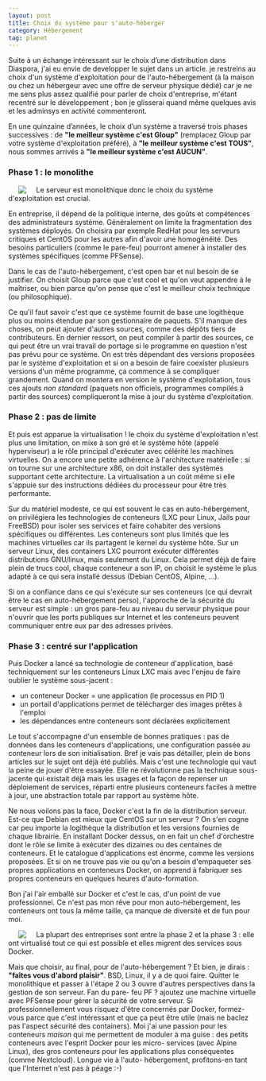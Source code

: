 ```yaml
---
layout: post
title: Choix du système pour s'auto-héberger
category: Hébergement
tag: planet
---
```


Suite à un échange intéressant sur le choix d’une distribution dans Diaspora,
j'ai eu envie de developper le sujet dans un article.<!-- more --> je restreins au choix
d'un système d'exploitation pour de l'auto-hébergement (à la maison ou chez un
hébergeur avec une offre de serveur physique dédié) car je ne me sens plus
assez qualifié pour parler de choix d'entreprise, m'étant recentré sur le
développement ; bon je glisserai quand même quelques avis et les adminsys en
activité commenteront.

En une quinzaine d’années, le choix d’un système a traversé trois phases
successives : de **"le meilleur système c'est Gloup"** (remplacez Gloup par
votre système d'exploitation préféré), à **"le meilleur système c'est TOUS"**,
nous sommes arrivés à **"le meilleur système c'est AUCUN"**.

### Phase 1 : le monolithe

<img src="/images/2018/monolithe.jpg" style="float:left; margin: 0px 20px;"/>Le serveur est monolithique donc le choix du système d'exploitation est crucial.

En entreprise, il dépend de la politique interne, des goûts et compétences des
administrateurs système. Généralement on limite la fragmentation des systèmes
déployés. On choisira par exemple RedHat pour les serveurs critiques et CentOS
pour les autres afin d'avoir une homogénéité. Des besoins particuliers (comme
le pare-feu) pourront amener à installer des systèmes spécifiques (comme
PFSense).

Dans le cas de l'auto-hébergement, c'est open bar et nul besoin de se
justifier. On choisit Gloup parce que c'est cool et qu'on veut appendre à le
maîtriser, ou bien parce qu'on pense que c'est le meilleur choix technique (ou
philosophique).

Ce qu'il faut savoir c'est que ce système fournit de base une logithèque plus
ou moins étendue par son gestionnaire de paquets. S'il manque des choses, on
peut ajouter d'autres sources, comme des dépôts tiers de contributeurs. En
dernier ressort, on peut compiler à partir des sources, ce qui peut être un
vrai travail de portage si le programme en question n'est pas prévu pour ce
système. On est très dépendant des versions proposées par le système
d'exploitation et si on a besoin de faire coexister plusieurs versions d'un
même programme, ça commence à se compliquer grandement. Quand on montera en
version le système d'exploitation, tous ces ajouts *non standard* (paquets non
officiels, programmes compilés à partir des sources) compliqueront la mise à
jour du système d'exploitation.

### Phase 2 : pas de limite

Et puis est apparue la virtualisation ! le choix du système d'exploitation
n'est plus une limitation, on mixe à son gré et le système hôte (appelé
hyperviseur) a le rôle principal d'exécuter avec célérité les machines
virtuelles. On a encore une petite adhérence à l'architecture matérielle : si
on tourne sur une architecture x86, on doit installer des systèmes supportant
cette architecture. La virtualisation a un coût même si elle s'appuie sur des
instructions dédiées du processeur pour être très performante.

Sur du matériel modeste, ce qui est souvent le cas en auto-hébergement, on
privilégiera les technologies de conteneurs (LXC pour Linux, Jails pour
FreeBSD) pour isoler ses services et faire cohabiter des versions spécifiques
ou différentes. Les conteneurs sont plus limités que les machines virtuelles
car ils partagent le kernel du système hôte. Sur un serveur Linux, des
containers LXC pourront exécuter différentes distributions GNU/linux, mais
seulement du Linux. Cela permet déjà de faire plein de trucs cool, chaque
conteneur a son IP, on choisit le système le plus adapté à ce qui sera
installé dessus (Debian CentOS, Alpine, ...).

Si on a confiance dans ce qui s'exécute sur ses conteneurs (ce qui devrait
être le cas en auto-hébergement perso), l'approche de la sécurité du serveur
est simple : un gros pare-feu au niveau du serveur physique pour n'ouvrir que
les ports publiques sur Internet et les conteneurs peuvent communiquer entre
eux par des adresses privées.  

### Phase 3 : centré sur l'application

Puis Docker a lancé sa technologie de conteneur d'application, basé
techniquement sur les conteneurs Linux LXC mais avec l'enjeu de faire oublier
le système sous-jacent :

- un conteneur Docker = une application (le processus en PID 1)
- un portail d'applications permet de télécharger des images prêtes à l'emploi
- les dépendances entre conteneurs sont déclarées explicitement

Le tout s'accompagne d'un ensemble de bonnes pratiques : pas de données dans
les conteneurs d'applications, une configuration passée au conteneur lors de
son initialisation. Bref je vais pas détailler, plein de bons articles sur le
sujet ont déjà été publiés. Mais c'est une technologie qui vaut la peine de
jouer d'être essayée. Elle ne révolutionne pas la technique sous-jacente qui
existait déjà mais les usages et la façon de repenser un déploiement de
services, réparti entre plusieurs conteneurs faciles à mettre à jour, une
abstraction totale par rapport au système hôte.

Ne nous voilons pas la face, Docker c'est la fin de la distribution serveur.
Est-ce que Debian est mieux que CentOS sur un serveur ? On s'en cogne car peu
importe la logithèque la distribution et les versions fournies de chaque
librairie. En installant Docker dessus, on en fait un chef d'orchestre dont le
rôle se limite à exécuter des dizaines ou des centaines de conteneurs. Et le
catalogue d'applications est énorme, comme les versions proposées. Et si on ne
trouve pas vie ou qu'on a besoin d'empaqueter ses propres applications en
conteneurs Docker, on apprend à fabriquer ses propres conteneurs en quelques
heures d'auto-formation.

Bon j'ai l'air emballé sur Docker et c'est le cas, d'un point de vue
professionnel. Ce n'est pas mon rêve pour mon auto-hébergement, les conteneurs
ont tous la même taille, ça manque de diversité et de fun pour moi.


<img src="/images/2018/havefun.jpg" style="float:left; margin: 0px 20px;"/>La
plupart des entreprises sont entre la phase 2 et la phase 3 : elle ont
virtualisé tout ce qui est possible et elles migrent des services sous
Docker.

Mais que choisir, au final, pour de l'auto-hébergement ? Et bien, je dirais :
**"faîtes vous d'abord plaisir"**. BSD, Linux, il y a de quoi faire. Quitter
le monolithique et passer à l'étape 2 ou 3 ouvre d'autres perspectives dans la
gestion de son serveur. Fan du pare- feu PF ? ajoutez une machine virtuelle
avec PFSense pour gérer la sécurité de votre serveur. Si professionnellement
vous risquez d'être concernés par Docker, formez-vous parce que c'est
intéressant et que ça peut être utile (mais ne baclez pas l'aspect sécurité
des containers). Moi j'ai une passion pour les conteneurs *maison* qui me
permettent de moduler à ma guise : des petits conteneurs avec l'esprit Docker
pour les micro- services (avec Alpine Linux), des gros conteneurs pour les
applications plus conséquentes (comme Nextcloud). Longue vie à l'auto-
hébergement, profitons-en tant que l'Internet n'est pas à péage :-)
